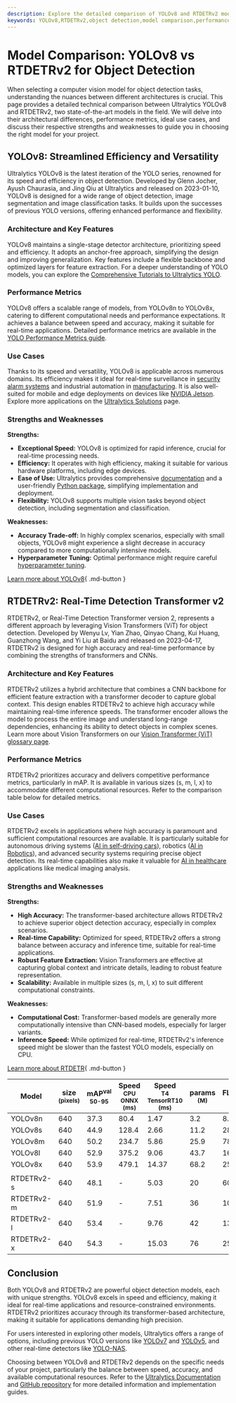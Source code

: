 ```yaml
---
description: Explore the detailed comparison of YOLOv8 and RTDETRv2 models for object detection. Discover their architecture, performance, and best use cases.
keywords: YOLOv8,RTDETRv2,object detection,model comparison,performance metrics,real-time detection,transformer-based models,computer vision,Ultralytics
---
```


# Model Comparison: YOLOv8 vs RTDETRv2 for Object Detection

When selecting a computer vision model for object detection tasks, understanding the nuances between different architectures is crucial. This page provides a detailed technical comparison between Ultralytics YOLOv8 and RTDETRv2, two state-of-the-art models in the field. We will delve into their architectural differences, performance metrics, ideal use cases, and discuss their respective strengths and weaknesses to guide you in choosing the right model for your project.

<script async src="https://cdn.jsdelivr.net/npm/chart.js"></script>
<script defer src="../../javascript/benchmark.js"></script>

<canvas id="modelComparisonChart" width="1024" height="400" active-models='["YOLOv8", "RTDETRv2"]'></canvas>

## YOLOv8: Streamlined Efficiency and Versatility

Ultralytics YOLOv8 is the latest iteration of the YOLO series, renowned for its speed and efficiency in object detection. Developed by Glenn Jocher, Ayush Chaurasia, and Jing Qiu at Ultralytics and released on 2023-01-10, YOLOv8 is designed for a wide range of object detection, image segmentation and image classification tasks. It builds upon the successes of previous YOLO versions, offering enhanced performance and flexibility.

### Architecture and Key Features

YOLOv8 maintains a single-stage detector architecture, prioritizing speed and efficiency. It adopts an anchor-free approach, simplifying the design and improving generalization. Key features include a flexible backbone and optimized layers for feature extraction. For a deeper understanding of YOLO models, you can explore the [Comprehensive Tutorials to Ultralytics YOLO](https://docs.ultralytics.com/guides/).

### Performance Metrics

YOLOv8 offers a scalable range of models, from YOLOv8n to YOLOv8x, catering to different computational needs and performance expectations. It achieves a balance between speed and accuracy, making it suitable for real-time applications. Detailed performance metrics are available in the [YOLO Performance Metrics guide](https://docs.ultralytics.com/guides/yolo-performance-metrics/).

### Use Cases

Thanks to its speed and versatility, YOLOv8 is applicable across numerous domains. Its efficiency makes it ideal for real-time surveillance in [security alarm systems](https://docs.ultralytics.com/guides/security-alarm-system/) and industrial automation in [manufacturing](https://www.ultralytics.com/solutions/ai-in-manufacturing). It is also well-suited for mobile and edge deployments on devices like [NVIDIA Jetson](https://docs.ultralytics.com/guides/nvidia-jetson/). Explore more applications on the [Ultralytics Solutions](https://www.ultralytics.com/solutions) page.

### Strengths and Weaknesses

**Strengths:**

- **Exceptional Speed:** YOLOv8 is optimized for rapid inference, crucial for real-time processing needs.
- **Efficiency:** It operates with high efficiency, making it suitable for various hardware platforms, including edge devices.
- **Ease of Use:** Ultralytics provides comprehensive [documentation](https://docs.ultralytics.com/models/yolov8/) and a user-friendly [Python package](https://docs.ultralytics.com/usage/python/), simplifying implementation and deployment.
- **Flexibility:** YOLOv8 supports multiple vision tasks beyond object detection, including segmentation and classification.

**Weaknesses:**

- **Accuracy Trade-off:** In highly complex scenarios, especially with small objects, YOLOv8 might experience a slight decrease in accuracy compared to more computationally intensive models.
- **Hyperparameter Tuning:** Optimal performance might require careful [hyperparameter tuning](https://docs.ultralytics.com/guides/hyperparameter-tuning/).

[Learn more about YOLOv8](https://docs.ultralytics.com/models/yolov8/){ .md-button }

## RTDETRv2: Real-Time Detection Transformer v2

RTDETRv2, or Real-Time Detection Transformer version 2, represents a different approach by leveraging Vision Transformers (ViT) for object detection. Developed by Wenyu Lv, Yian Zhao, Qinyao Chang, Kui Huang, Guanzhong Wang, and Yi Liu at Baidu and released on 2023-04-17, RTDETRv2 is designed for high accuracy and real-time performance by combining the strengths of transformers and CNNs.

### Architecture and Key Features

RTDETRv2 utilizes a hybrid architecture that combines a CNN backbone for efficient feature extraction with a transformer decoder to capture global context. This design enables RTDETRv2 to achieve high accuracy while maintaining real-time inference speeds. The transformer encoder allows the model to process the entire image and understand long-range dependencies, enhancing its ability to detect objects in complex scenes. Learn more about Vision Transformers on our [Vision Transformer (ViT) glossary page](https://www.ultralytics.com/glossary/vision-transformer-vit).

### Performance Metrics

RTDETRv2 prioritizes accuracy and delivers competitive performance metrics, particularly in mAP. It is available in various sizes (s, m, l, x) to accommodate different computational resources. Refer to the comparison table below for detailed metrics.

### Use Cases

RTDETRv2 excels in applications where high accuracy is paramount and sufficient computational resources are available. It is particularly suitable for autonomous driving systems ([AI in self-driving cars](https://www.ultralytics.com/solutions/ai-in-self-driving)), robotics ([AI in Robotics](https://www.ultralytics.com/glossary/robotics)), and advanced security systems requiring precise object detection. Its real-time capabilities also make it valuable for [AI in healthcare](https://www.ultralytics.com/solutions/ai-in-healthcare) applications like medical imaging analysis.

### Strengths and Weaknesses

**Strengths:**

- **High Accuracy:** The transformer-based architecture allows RTDETRv2 to achieve superior object detection accuracy, especially in complex scenarios.
- **Real-time Capability:** Optimized for speed, RTDETRv2 offers a strong balance between accuracy and inference time, suitable for real-time applications.
- **Robust Feature Extraction:** Vision Transformers are effective at capturing global context and intricate details, leading to robust feature representation.
- **Scalability:** Available in multiple sizes (s, m, l, x) to suit different computational constraints.

**Weaknesses:**

- **Computational Cost:** Transformer-based models are generally more computationally intensive than CNN-based models, especially for larger variants.
- **Inference Speed:** While optimized for real-time, RTDETRv2's inference speed might be slower than the fastest YOLO models, especially on CPU.

[Learn more about RTDETR](https://docs.ultralytics.com/models/rtdetr/){ .md-button }

| Model      | size<br><sup>(pixels) | mAP<sup>val<br>50-95 | Speed<br><sup>CPU ONNX<br>(ms) | Speed<br><sup>T4 TensorRT10<br>(ms) | params<br><sup>(M) | FLOPs<br><sup>(B) |
| ---------- | --------------------- | -------------------- | ------------------------------ | ----------------------------------- | ------------------ | ----------------- |
| YOLOv8n    | 640                   | 37.3                 | 80.4                           | 1.47                                | 3.2                | 8.7               |
| YOLOv8s    | 640                   | 44.9                 | 128.4                          | 2.66                                | 11.2               | 28.6              |
| YOLOv8m    | 640                   | 50.2                 | 234.7                          | 5.86                                | 25.9               | 78.9              |
| YOLOv8l    | 640                   | 52.9                 | 375.2                          | 9.06                                | 43.7               | 165.2             |
| YOLOv8x    | 640                   | 53.9                 | 479.1                          | 14.37                               | 68.2               | 257.8             |
|            |                       |                      |                                |                                     |                    |                   |
| RTDETRv2-s | 640                   | 48.1                 | -                              | 5.03                                | 20                 | 60                |
| RTDETRv2-m | 640                   | 51.9                 | -                              | 7.51                                | 36                 | 100               |
| RTDETRv2-l | 640                   | 53.4                 | -                              | 9.76                                | 42                 | 136               |
| RTDETRv2-x | 640                   | 54.3                 | -                              | 15.03                               | 76                 | 259               |

## Conclusion

Both YOLOv8 and RTDETRv2 are powerful object detection models, each with unique strengths. YOLOv8 excels in speed and efficiency, making it ideal for real-time applications and resource-constrained environments. RTDETRv2 prioritizes accuracy through its transformer-based architecture, making it suitable for applications demanding high precision.

For users interested in exploring other models, Ultralytics offers a range of options, including previous YOLO versions like [YOLOv7](https://docs.ultralytics.com/models/yolov7/) and [YOLOv5](https://docs.ultralytics.com/models/yolov5/), and other real-time detectors like [YOLO-NAS](https://docs.ultralytics.com/models/yolo-nas/).

Choosing between YOLOv8 and RTDETRv2 depends on the specific needs of your project, particularly the balance between speed, accuracy, and available computational resources. Refer to the [Ultralytics Documentation](https://docs.ultralytics.com/models/) and [GitHub repository](https://github.com/ultralytics/ultralytics) for more detailed information and implementation guides.
